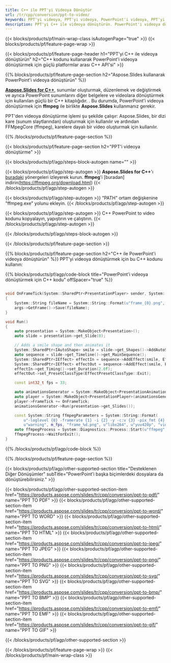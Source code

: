 ```yaml
---
title: C++ ile PPT'yi Videoya Dönüştür
url: /tr/cpp/conversion/ppt-to-video/
keywords: PPT'yi videoya, PPT'yi videoya, PowerPoint'i videoya, PPT'yi MP4'e, C++ API'ye, C++ Kitaplığına dönüştürün
description: PPT'yi C++ ile videoya dönüştürün. PowerPoint'i videoya dönüştürmek için C++ kitaplık API'sini kullanın
---
```


{{< blocks/products/pf/main-wrap-class isAutogenPage="true" >}}
{{< blocks/products/pf/feature-page-wrap >}}

{{< blocks/products/pf/feature-page-header h1="PPT'yi C++ ile videoya dönüştürün" h2="C++ kodunu kullanarak PowerPoint'i videoya dönüştürmek için güçlü platformlar arası C++ API'si" >}}

{{% blocks/products/pf/feature-page-section h2="Aspose.Slides kullanarak PowerPoint'i videoya dönüştürün" %}}

[**Aspose.Slides for C++**](https://products.aspose.com/slides/tr/cpp/), sunumlar oluşturmak, düzenlemek ve değiştirmek ve ayrıca PowerPoint sunumlarını diğer belgelere ve videolara dönüştürmek için kullanılan güçlü bir C++ kitaplığıdır. . Bu durumda, PowerPoint'i videoya dönüştürmek için **ffmpeg** ile birlikte **Aspose.Slides** kullanmanız gerekir.

PPT'den videoya dönüştürme işlemi şu şekilde çalışır: Aspose.Slides, bir dizi kare (sunum slaytlarından) oluşturmak için kullanılır ve ardından FFMpegCore (ffmpeg), karelere dayalı bir video oluşturmak için kullanılır.

{{% /blocks/products/pf/feature-page-section %}}

{{< blocks/products/pf/feature-page-section  h2="PPT'i videoya dönüştürme" >}}

{{< blocks/products/pf/agp/steps-block-autogen name="" >}}

{{< blocks/products/pf/agp/step-autogen >}}
**Aspose.Slides for C++**'ı [buradaki](https://docs.aspose.com/slides/cpp/installation/) yönergeleri izleyerek kurun. **ffmpeg**'i [buradan] indirin(https://ffmpeg.org/download.html)
{{< /blocks/products/pf/agp/step-autogen >}}

{{< blocks/products/pf/agp/step-autogen >}}
"PATH" ortam değişkenine "ffmpeg.exe" yolunu ekleyin.
{{< /blocks/products/pf/agp/step-autogen >}}

{{< blocks/products/pf/agp/step-autogen >}}
C++ PowerPoint to video kodunu kopyalayın, yapıştırın ve çalıştırın.
{{< /blocks/products/pf/agp/step-autogen >}}

{{< /blocks/products/pf/agp/steps-block-autogen >}}

{{< /blocks/products/pf/feature-page-section >}}

{{% blocks/products/pf/feature-page-section  h2="C++ ile PowerPoint'i videoya dönüştürün" %}}
PPT'yi videoya dönüştürmek için bu C++ kodunu kullanın:

{{% blocks/products/pf/agp/code-block title="PowerPoint'i videoya dönüştürmek için C++ kodu" offSpacer="true" %}}
```c++

void OnFrameTick(System::SharedPtr<PresentationPlayer> sender, System::SharedPtr<FrameTickEventArgs> args)
{
    System::String fileName = System::String::Format(u"frame_{0}.png", sender->get_FrameIndex());
    args->GetFrame()->Save(fileName);
}

void Run()
{
    auto presentation = System::MakeObject<Presentation>();
    auto slide = presentation->get_Slide(0);

    // Adds a smile shape and then animates it
    System::SharedPtr<IAutoShape> smile = slide->get_Shapes()->AddAutoShape(ShapeType::SmileyFace, 110.0f, 20.0f, 500.0f, 500.0f);
    auto sequence = slide->get_Timeline()->get_MainSequence();
    System::SharedPtr<IEffect> effectIn = sequence->AddEffect(smile, EffectType::Fly, EffectSubtype::TopLeft, EffectTriggerType::AfterPrevious);
    System::SharedPtr<IEffect> effectOut = sequence->AddEffect(smile, EffectType::Fly, EffectSubtype::BottomRight, EffectTriggerType::AfterPrevious);
    effectIn->get_Timing()->set_Duration(2.0f);
    effectOut->set_PresetClassType(EffectPresetClassType::Exit);

    const int32_t fps = 33;

    auto animationsGenerator = System::MakeObject<PresentationAnimationsGenerator>(presentation);
    auto player = System::MakeObject<PresentationPlayer>(animationsGenerator, fps);
    player->FrameTick += OnFrameTick;
    animationsGenerator->Run(presentation->get_Slides());

    const System::String ffmpegParameters = System::String::Format(
        u"-loglevel {0} -framerate {1} -i {2} -y -c:v {3} -pix_fmt {4} {5}",
        u"warning", m_fps, "frame_%d.png", u"libx264", u"yuv420p", "video.mp4");
    auto ffmpegProcess = System::Diagnostics::Process::Start(u"ffmpeg", ffmpegParameters);
    ffmpegProcess->WaitForExit();
}
```
{{% /blocks/products/pf/agp/code-block %}}

{{% /blocks/products/pf/feature-page-section %}}

{{< blocks/products/pf/agp/other-supported-section title="Desteklenen Diğer Dönüşümler" subTitle="PowerPoint'i başka biçimlerdeki dosyalara da dönüştürebilirsiniz." >}}

{{< blocks/products/pf/agp/other-supported-section-item href="https://products.aspose.com/slides/tr/cpp/conversion/ppt-to-pdf/" name="PPT TO PDF" >}}
{{< blocks/products/pf/agp/other-supported-section-item href="https://products.aspose.com/slides/tr/cpp/conversion/ppt-to-word/" name="PPT TO WORD" >}}
{{< blocks/products/pf/agp/other-supported-section-item href="https://products.aspose.com/slides/tr/cpp/conversion/ppt-to-html/" name="PPT TO HTML" >}}
{{< blocks/products/pf/agp/other-supported-section-item href="https://products.aspose.com/slides/tr/cpp/conversion/ppt-to-jpeg/" name="PPT TO JPEG" >}}
{{< blocks/products/pf/agp/other-supported-section-item href="https://products.aspose.com/slides/tr/cpp/conversion/ppt-to-png/" name="PPT TO PNG" >}}
{{< blocks/products/pf/agp/other-supported-section-item href="https://products.aspose.com/slides/tr/cpp/conversion/ppt-to-svg/" name="PPT TO SVG" >}}
{{< blocks/products/pf/agp/other-supported-section-item href="https://products.aspose.com/slides/tr/cpp/conversion/ppt-to-bmp/" name="PPT TO BMP" >}}
{{< blocks/products/pf/agp/other-supported-section-item href="https://products.aspose.com/slides/tr/cpp/conversion/ppt-to-emf/" name="PPT TO EMF" >}}
{{< blocks/products/pf/agp/other-supported-section-item href="https://products.aspose.com/slides/tr/cpp/conversion/ppt-to-gif/" name="PPT TO GIF" >}}

{{< /blocks/products/pf/agp/other-supported-section >}}

{{< /blocks/products/pf/feature-page-wrap >}}
{{< /blocks/products/pf/main-wrap-class >}}